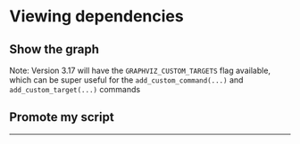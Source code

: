 # Viewing dependencies


## Show the graph

Note: Version 3.17 will have the `GRAPHVIZ_CUSTOM_TARGETS` flag available, which can be super useful for the `add_custom_command(...)` and `add_custom_target(...)` commands

## Promote my script

---
